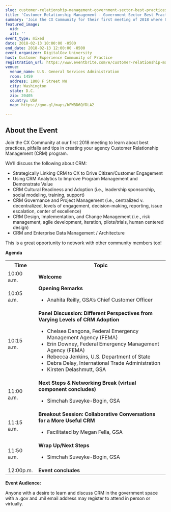 ```yaml
---
slug: customer-relationship-management-government-sector-best-practices-pitfalls-tips
title: 'Customer Relationship Management - Government Sector Best Practices, Pitfalls and Tips'
summary: 'Join the CX Community for their first meeting of 2018 where CRM in government will be discussed&#46;'
featured_image:
  uid:
  alt: ''
event_type: mixed
date: 2018-02-13 10:00:00 -0500
end_date: 2018-02-13 12:00:00 -0500
event_organizer: DigitalGov University
host: Customer Experience Community of Practice
registration_url: https://www.eventbrite.com/e/customer-relationship-management-government-sector-best-practices-pitfalls-and-tips-registration-42687953819
venue:
  venue_name: U.S. General Services Administration
  room: 1459
  address: 1800 F Street NW
  city: Washington
  state: D.C.
  zip: 20405
  country: USA
  map: https://goo.gl/maps/bFWBD6QfDLA2

---
```


## About the Event

Join the CX Community at our first 2018 meeting to learn about best practices, pitfalls and tips in creating your agency Customer Relationship Management (CRM) program.

We’ll discuss the following about CRM:

- Strategically Linking CRM to CX to Drive Citizen/Customer Engagement
- Using CRM Analytics to Improve Program Management and Demonstrate Value
- CRM Cultural Readiness and Adoption (i.e., leadership sponsorship, social modeling, training, support)
- CRM Governance and Project Management (i.e., centralized v. decentralized, levels of engagement, decision-making, reporting, issue escalation, center of excellence)
- CRM Design, Implementation, and Change Management (i.e., risk management, agile development, iteration, pilots/trials, human centered design)
- CRM and Enterprise Data Management / Architecture

This is a great opportunity to network with other community members too!

**Agenda**

<table>
  <tr>
    <th>Time</th>
    <th>Topic</th>
  </tr>
  <tr>
    <td>10:00 a.m.</td>
    <td><strong>Welcome</strong></td>
  </tr>
  <tr>
    <td>10:05 a.m.</td>
    <td><strong>Opening Remarks</strong><ul><li>Anahita Reilly, GSA’s Chief Customer Officer
</li></ul></td>
  </tr>
  <tr>
    <td>10:15 a.m.</td>
    <td><strong>Panel Discussion: Different Perspectives from Varying Levels of CRM Adoption</strong><ul><li>Chelsea Dangona, Federal Emergency Management Agency (FEMA)</li><li>Erin Downey, Federal Emergency Management Agency (FEMA)</li><li> Rebecca Jenkins, U.S. Department of State</li><li>Debra Delay, International Trade Administration</li><li>Kirsten Delashmutt, GSA</li></ul></td>
  </tr>
  <tr>
    <td>11:00 a.m.</td>
    <td><strong>Next Steps & Networking Break (virtual component concludes)</strong><ul><li>Simchah Suveyke-Bogin, GSA</li></ul></td>
  </tr>
  <tr>
    <td>11:15 a.m.</td>
    <td><strong>Breakout Session: Collaborative Conversations for a More Useful CRM</strong><ul><li>Facilitated by Megan Fella,  GSA</li></ul></td>
  </tr>
  <tr>
    <td>11:50 a.m.</td>
    <td><strong>Wrap Up/Next Steps</strong><ul><li>Simchah Suveyke-Bogin, GSA</li></ul>
  </tr>
   <tr>
    <td>12:00p.m.</td>
    <td><strong>Event concludes</strong></td>
  </tr>
</table>

**Event Audience:**

Anyone with a desire to learn and discuss CRM in the government space with a .gov and .mil email address may register to attend in person or virtually.
